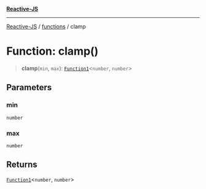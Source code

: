 [**Reactive-JS**](../../README.md)

***

[Reactive-JS](../../README.md) / [functions](../README.md) / clamp

# Function: clamp()

> **clamp**(`min`, `max`): [`Function1`](../type-aliases/Function1.md)\<`number`, `number`\>

## Parameters

### min

`number`

### max

`number`

## Returns

[`Function1`](../type-aliases/Function1.md)\<`number`, `number`\>
